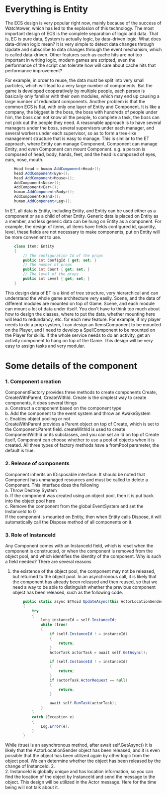 # Everything is Entity
The ECS design is very popular right now, mainly because of the success of Watchtower, which has led to the explosion of this technology. The most important design of ECS is the complete separation of logic and data. That is, EC is pure data, System is actually logic, by data-driven logic. What does data-driven logic mean? It is very simple to detect data changes through Update and subscribe to data changes through the event mechanism, which is called data-driven. Other features such as cache hits are not too important in writing logic, modern games are scripted, even the performance of the script can tolerate how will care about cache hits that performance improvement?  

For example, in order to reuse, the data must be split into very small particles, which will lead to a very large number of components. But the game is developed cooperatively by multiple people, each person is basically only familiar with their own modules, which may end up causing a large number of redundant components. Another problem is that the common ECS is flat, with only one layer of Entity and Component. It is like a company, the biggest is the boss, the boss with hundreds of people under him, the boss can not know all the people, to complete a task, the boss can not pick out the people they need. A reasonable approach is to have several managers under the boss, several supervisors under each manager, and several workers under each supervisor, so as to form a tree-like management structure that is easy to manage. This is similar to the ET approach, where Entity can manage Component, Component can manage Entity, and even Component can mount Component. e.g. a person is composed of head, body, hands, feet, and the head is composed of eyes, ears, nose, mouth.
```csharp
    Head head = human.AddComponent<Head>();
    head.AddComponent<Eye>();
    head.AddComponent<Mouse>();
    AddComponent<Nose>();
    AddComponent<Ear>();
    human.AddComponent<Body>();
    AddComponent<Hand>();
    human.AddComponent<Leg>();
```
In ET, all data is Entity, including Entity, and Entity can be used either as a component or as a child of other Entity. Generic data is placed on Entity as a member, and less generic data can be hung on Entity as a component. For example, the design of items, all items have fields configured id, quantity, level, these fields are not necessary to make components, put on Entity will be more convenient to use.
```csharp
    class Item: Entity
    {
        // The configuration Id of the props
        public int ConfigId { get; set; }
        // The number of props
        public int Count { get; set; }
        // The level of the props
        public int Level { get; set; }
    }
```
This design data of ET is a kind of tree structure, very hierarchical and can understand the whole game architecture very easily. Scene, and the data of different modules are mounted on top of Game. Scene, and each module can mount a lot of data under itself. You don't have to think too much about how to design the classes, where to put the data, whether mounting here will lead to redundancy, etc. for each new feature. For example, if my player needs to do a prop system, I can design an ItemsComponent to be mounted on the Player, and I need to develop a SpellComponent to be mounted on the Player for skills. If the whole service needs to do an activity, get an activity component to hang on top of the Game. This design will be very easy to assign tasks and very modular.  

# Some details of the component
### 1. Component creation
ComponentFactory provides three methods to create components Create, CreateWithParent, CreateWithId. Create is the simplest way to create components, it does several things  
a. Construct a component based on the component type  
b. Add the component to the event system and throw an AwakeSystem  
c. Enables object pooling or not  
CreateWithParent provides a Parent object on top of Create, which is set to the Component.Parent field. createWithId is used to create ComponentWithId or its subclasses, and you can set an Id on top of Create itself, Component can choose whether to use a pool of objects when it is created. All three types of factory methods have a fromPool parameter, the default is true.
### 2. Release of components
Component inherits an IDisposable interface. It should be noted that Component has unmanaged resources and must be called to delete a Component. This interface does the following  
a. Throw Destroy System  
b. If the component was created using an object pool, then it is put back into the object pool here  
c. Remove the component from the global EventSystem and set the InstanceId to 0  
If the component is mounted on Entity, then when Entity calls Dispose, it will automatically call the Dispose method of all components on it.  

### 3. Role of InstanceId
Any Component comes with an InstanceId field, which is reset when the component is constructed, or when the component is removed from the object pool, and which identifies the identity of the component. Why is such a field needed? There are several reasons  
1. the existence of the object pool, the component may not be released, but returned to the object pool. In an asynchronous call, it is likely that the component has already been released and then reused, so that we need a way to be able to distinguish whether the previous component object has been released, such as the following code.
```csharp
		public static async ETVoid UpdateAsync(this ActorLocationSender self)
		{
			try
			{
				long instanceId = self.InstanceId;
				while (true)
				{
					if (self.InstanceId ! = instanceId)
					{
						return;
					}
					ActorTask actorTask = await self.GetAsync();
					
					if (self.InstanceId ! = instanceId)
					{
						return;
					}
					if (actorTask.ActorRequest == null)
					{
						return;
					}

					await self.RunTask(actorTask);
				}
			}
			catch (Exception e)
			{
				Log.Error(e);
			}
		}
```
While (true) is an asynchronous method, after await self.GetAsync() it is likely that the ActorLocationSender object has been released, and it is even possible that the object has been utilized again by other logic from the object pool. We can determine whether the object has been released by the change of InstanceId. 2.  
2. InstanceId is globally unique and has location information, so you can find the location of the object by InstanceId and send the message to the object. This design will be utilized in the Actor message. Here for the time being will not talk about it.